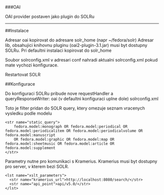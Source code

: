 ###OAI

OAI provider postaven jako plugin do SOLRu

----

##Instalace 

Adresar oai kopirovat do adresare solr_home (napr ~/fedora/solr)
Adresar lib, obsahujici knihovnu pluginu (oai2-plugin-3.1.jar) musi byt dostupny SOLRu. Pri defaultni instalaci kopirovat do solr_home 

Soubor solrconfig.xml v adresari conf nahradi aktualni solrconfig.xml pokud mate vychozi konfigurace.

Restartovat SOLR

##Konfigurace

Do konfiguraci SOLRu pribude nove requestHandler a queryResponseWriter: oai (v defaultni konfiguraci uplne dole)
solrconfig.xml


Toto je filter pridan do SOLR query, ktery omezuje seznam vracenych vysledku podle modelu
```
<str name="static_query">
    fedora.model:monograph OR fedora.model:periodical OR fedora.model:periodicalitem OR fedora.model:periodicalvolume OR fedora.model:manuscript
    OR fedora.model:graphic OR fedora.model:map OR fedora.model:sheetmusic OR fedora.model:article OR fedora.model:supplement
</str>
```

Parametry nutne pro komunikaci s Kramerius. Kramerius musi byt dostupny pro server, v kterem bezi SOLR.
```
<lst name="xslt_parameters">
  <str name="kramerius_url">http://localhost:8080/search/</str>
  <str name="api_point">api/v5.0/</str>
</lst>
```